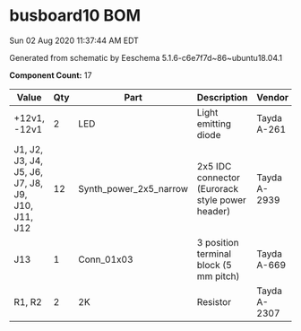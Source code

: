 # busboard10 BOM

Sun 02 Aug 2020 11:37:44 AM EDT

Generated from schematic by Eeschema 5.1.6-c6e7f7d~86~ubuntu18.04.1

**Component Count:** 17

| Value | Qty | Part | Description | Vendor |
| ----- | --- | ---- | ----------- | ------ |
| +12v1, -12v1 | 2 | LED | Light emitting diode | Tayda A-261 |
| J1, J2, J3, J4, J5, J6, J7, J8, J9, J10, J11, J12 | 12 | Synth_power_2x5_narrow | 2x5 IDC connector (Eurorack style power header) | Tayda A-2939 |
| J13 | 1 | Conn_01x03 | 3 position terminal block (5 mm pitch) | Tayda A-669 |
| R1, R2 | 2 | 2K | Resistor | Tayda A-2307 |
    

